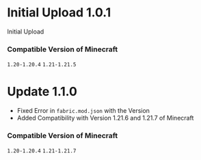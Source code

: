 # Initial Upload 1.0.1 #
Initial Upload

### Compatible Version of Minecraft ###

`1.20-1.20.4`
`1.21-1.21.5`


# Update 1.1.0 #

- Fixed Error in `fabric.mod.json` with the Version
- Added Compatibility with Version 1.21.6 and 1.21.7 of Minecraft

### Compatible Version of Minecraft ###
`1.20-1.20.4`
`1.21-1.21.7`
